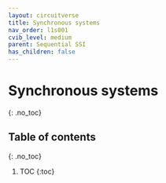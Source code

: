 ```yaml
---
layout: circuitverse
title: Synchronous systems
nav_order: l1s001
cvib_level: medium
parent: Sequential SSI
has_children: false
---
```


# Synchronous systems
{: .no_toc}

## Table of contents
{: .no_toc}

1. TOC
{:toc}
